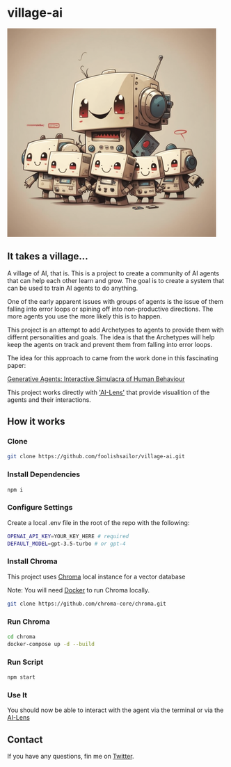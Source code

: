 # village-ai

!['village-ai'](./public/village-ai.png)

## It takes a village...

A village of AI, that is. This is a project to create a community of AI agents that can help each other learn and grow. The goal is to create a system that can be used to train AI agents to do anything.

One of the early apparent issues with groups of agents is the issue of them falling into error loops or spining off into non-productive directions. The more agents you use the more likely this is to happen.

This project is an attempt to add Archetypes to agents to provide them with differnt personalities and goals. The idea is that the Archetypes will help keep the agents on track and prevent them from falling into error loops.

The idea for this approach to came from the work done in this fascinating paper:

[Generative Agents: Interactive Simulacra of Human Behaviour](https://arxiv.org/pdf/2304.03442.pdf)

This project works directly with ['AI-Lens'](https://github.com/foolishsailor/ai-lens) that provide visualition of the agents and their interactions.

## How it works

### Clone

```bash
git clone https://github.com/foolishsailor/village-ai.git
```

### Install Dependencies

```bash
npm i
```

### Configure Settings

Create a local .env file in the root of the repo with the following:

```bash
OPENAI_API_KEY=YOUR_KEY_HERE # required
DEFAULT_MODEL=gpt-3.5-turbo # or gpt-4
```

### Install Chroma

This project uses [Chroma](https://www.trychroma.com/) local instance for a vector database

Note: You will need [Docker](https://www.docker.com/) to run Chroma locally.

```bash
git clone https://github.com/chroma-core/chroma.git
```

### Run Chroma

```bash
cd chroma
docker-compose up -d --build
```

### Run Script

```bash
npm start
```

### Use It

You should now be able to interact with the agent via the terminal or via the [AI-Lens](https://github.com/foolishsailor/ai-lens)

## Contact

If you have any questions, fin me on [Twitter](https://twitter.com/foolishsailor).
